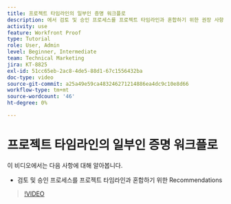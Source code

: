 ```yaml
---
title: 프로젝트 타임라인의 일부인 증명 워크플로
description: 에서 검토 및 승인 프로세스를 프로젝트 타임라인과 혼합하기 위한 권장 사항에 대해 알아봅니다. [!DNL  Workfront].
activity: use
feature: Workfront Proof
type: Tutorial
role: User, Admin
level: Beginner, Intermediate
team: Technical Marketing
jira: KT-8825
exl-id: 51cc65eb-2ac8-4de5-88d1-67c1556432ba
doc-type: video
source-git-commit: a25a49e59ca483246271214886ea4dc9c10e8d66
workflow-type: tm+mt
source-wordcount: '46'
ht-degree: 0%

---
```


# 프로젝트 타임라인의 일부인 증명 워크플로

이 비디오에서는 다음 사항에 대해 알아봅니다.

* 검토 및 승인 프로세스를 프로젝트 타임라인과 혼합하기 위한 Recommendations

>[!VIDEO](https://video.tv.adobe.com/v/335125/?quality=12&learn=on)

<!--
This is a duplicate and not used in the TOC
-->
